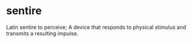 # sentire
Latin sentire to perceive; A device that responds to physical stimulus and transmits a resulting impulse.
